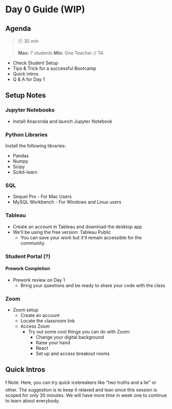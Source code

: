 # Day 0 Guide (WIP)

## Agenda
> :clock10: 30 min

> **Max:** 7 students
> **Min:** One Teacher // TA

- Check Student Setup
- Tips & Trick for a successful Bootcamp
- Quick intros 
- Q & A for Day 1

## Setup Notes

### Jupyter Notebooks
- Install Anaconda and launch Jupyter Notebook

### Python Libraries

Install the following libraries:

- Pandas
- Numpy
- Scipy
- Scikit-learn

### SQL
- Sequel Pro - For Mac Users
- MySQL Workbench - For Windows and Linux users


### Tableau

- Create an account in Tableau and download the desktop app
- We'll be using the free version: Tableau Public 
  - You can save your work but it'll remain accessible for the community. 

### Student Portal (?)

#### Prework Completion

- Prework review on Day 1
  - Bring your questions and be ready to share your code with the class


### Zoom

- Zoom setup
  - Create an account
  - Locate the classroom link 
  - Access Zoom 
    - Try out some cool things you can do with Zoom:
      - Change your digital background
      - Raise your hand
      - React
      - Set up and access breakout rooms

## Quick Intros

:exclamation: Note: Here, you can try quick icebreakers like "two truths and a lie" or other. The suggestion is to keep it relaxed and lean since this session is scoped for only 30 minutes. We will have more time in week one to continue to learn about everybody. 
